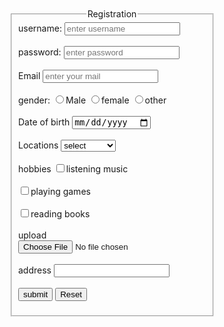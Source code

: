 
<!DOCTYPE html>
<html>
<head>
<title> Registration </title>
</head>
<style>
fieldset{
 width:300px;
height:auto;
margin:10px auto;
}
legend{
text-align:center;
}
</style>
<body>
<fieldset>
<legend>Registration </legend>
<form>
<label>username:</label>
<input type="username" placeholder="enter username"><br><br>
<label>password:</label>
<input type="password" placeholder="enter password"><br><br>
<label>Email</label>
<input type="email" placeholder="enter your mail"><br><br>
<label>gender:</label>
<input type="radio" name="gender">Male
<input type="radio" name="gender">female
<input type="radio" name="gender">other
<br><br>
<label>Date of birth</label>
<input type="date"><br><br>
<label>Locations</label>
<select>
<option value="select your location">select</option>
<option value="hyd">Hyderabad </option>
<option value ="war">warangal</option>
<option value="kham">khammam</option >
</select><br><br>
<label>hobbies</label>
<input type="checkbox" >listening music<br><br>
<input type="checkbox">playing games<br><br>
<input type="checkbox">reading books<br><br>
<label>upload</label>
<input type="file"><br><br>
<label>address</label>
<input type="textarea" rows="10px" cols="10px"><br><br>
<input type="submit" value="submit">
<input type="button" value="Reset">
</form >
</fieldset>
</body>
</html>












